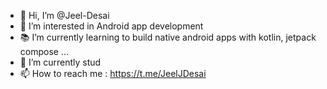 - 👋 Hi, I’m @Jeel-Desai
- 👀 I’m interested in Android app development
- 📚 I’m currently learning to build native android apps with kotlin, jetpack compose ...
- 🏫 I’m currently stud
- 📫 How to reach me : https://t.me/JeelJDesai

<!---
Jeel-Desai/Jeel-Desai is a ✨ special ✨ repository because its `README.md` (this file) appears on your GitHub profile.
You can click the Preview link to take a look at your changes.
--->

